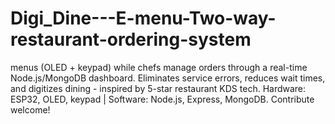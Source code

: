 # Digi_Dine---E-menu-Two-way-restaurant-ordering-system
menus (OLED + keypad) while chefs manage orders through a real-time Node.js/MongoDB dashboard. Eliminates service errors, reduces wait times, and digitizes dining - inspired by 5-star restaurant KDS tech. Hardware: ESP32, OLED, keypad | Software: Node.js, Express, MongoDB. Contribute welcome!
